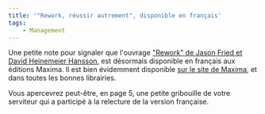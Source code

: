 ```yaml
---
title: '"Rework, réussir autrement", disponible en français'
tags:
    - Management
---
```


Une petite note pour signaler que l'ouvrage
["Rework" de Jason Fried et David Heinemeier Hansson](/2010/08/rework-jason-fried-et-david-heinemeier-hansson/),
est désormais disponible en français aux éditions Maxima. Il est bien évidemment
disponible
[sur le site de Maxima](http://www.maxima.fr/index-fiche-419-Rework-reussir-autement.html '"Rework, réussir autrement", sur le site des Editions Maxima'),
et dans toutes les bonnes librairies.

Vous apercevrez peut-être, en page 5, une petite gribouille de votre serviteur
qui a participé à la relecture de la version française.
